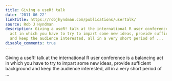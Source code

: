 ```yaml
---
title: Giving a useR! talk
date: '2011-06-22'
linkTitle: https://robjhyndman.com/publications/usertalk/
source: Rob J Hyndman
description: Giving a useR! talk at the international R user conference is a balancing
  act in which you have to try to impart some new ideas, provide sufficient background
  and keep the audience interested, all in a very short period of ...
disable_comments: true
---
```

Giving a useR! talk at the international R user conference is a balancing act in which you have to try to impart some new ideas, provide sufficient background and keep the audience interested, all in a very short period of ...